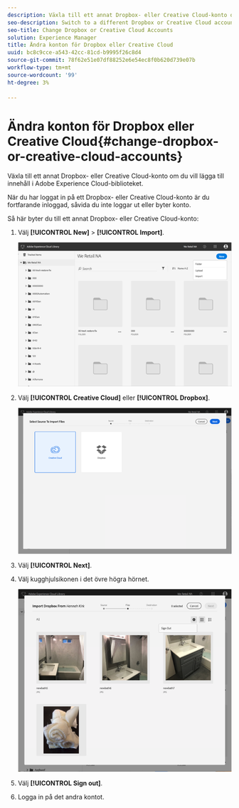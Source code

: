 ```yaml
---
description: Växla till ett annat Dropbox- eller Creative Cloud-konto om du vill lägga till innehåll i Adobe Experience Cloud-biblioteket.
seo-description: Switch to a different Dropbox or Creative Cloud account to add content to the Adobe Experience Cloud Library.
seo-title: Change Dropbox or Creative Cloud Accounts
solution: Experience Manager
title: Ändra konton för Dropbox eller Creative Cloud
uuid: bc8c9cce-a543-42cc-81cd-b9995f26c8d4
source-git-commit: 78f62e51e07df88252e6e54ec8f0b620d739e07b
workflow-type: tm+mt
source-wordcount: '99'
ht-degree: 3%

---
```



# Ändra konton för Dropbox eller Creative Cloud{#change-dropbox-or-creative-cloud-accounts}

Växla till ett annat Dropbox- eller Creative Cloud-konto om du vill lägga till innehåll i Adobe Experience Cloud-biblioteket.

När du har loggat in på ett Dropbox- eller Creative Cloud-konto är du fortfarande inloggad, såvida du inte loggar ut eller byter konto.

Så här byter du till ett annat Dropbox- eller Creative Cloud-konto:

1. Välj **[!UICONTROL New]** > **[!UICONTROL Import]**.

   ![](assets/library_new_folder_upload.png)

1. Välj **[!UICONTROL Creative Cloud]** eller **[!UICONTROL Dropbox]**.

   ![](assets/library_import_cc.png)

1. Välj **[!UICONTROL Next]**.
1. Välj kugghjulsikonen i det övre högra hörnet.

   ![](assets/library_switch_accounts.png)

1. Välj **[!UICONTROL Sign out]**.
1. Logga in på det andra kontot.

